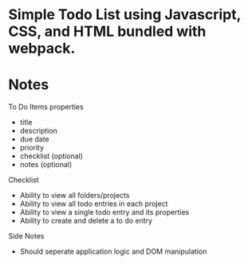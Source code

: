 # Simple Todo List using Javascript, CSS, and HTML bundled with webpack.

# Notes

To Do Items properties

- title
- description
- due date
- priority
- checklist (optional)
- notes (optional)

Checklist

- Ability to view all folders/projects
- Ability to view all todo entries in each project
- Ability to view a single todo entry and its properties
- Ability to create and delete a to do entry

Side Notes

- Should seperate application logic and DOM manipulation
